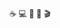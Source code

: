 <div align="center">
	<br>
	<br>
	<br>
	<br>
	<br>
	<br>
	☕️ 💻 🌇 🚀 🎬
	<br>
	<br>
	<br>
	<br>
	<br>
	<br>
</div>
